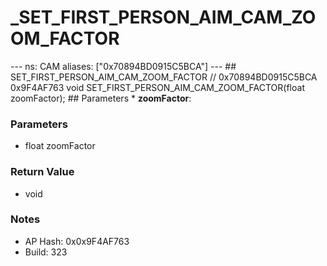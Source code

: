 # _SET_FIRST_PERSON_AIM_CAM_ZOOM_FACTOR

--- ns: CAM aliases: ["0x70894BD0915C5BCA"] --- ## SET_FIRST_PERSON_AIM_CAM_ZOOM_FACTOR  // 0x70894BD0915C5BCA 0x9F4AF763 void SET_FIRST_PERSON_AIM_CAM_ZOOM_FACTOR(float zoomFactor);  ## Parameters * **zoomFactor**:

### Parameters
* float zoomFactor

### Return Value
* void

### Notes
* AP Hash: 0x0x9F4AF763
* Build: 323

